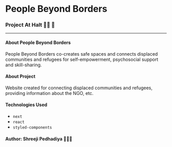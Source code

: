 # People Beyond Borders

### Project At Halt ✋🏻 🛑

---

#### About People Beyond Borders
People Beyond Borders co-creates safe spaces and connects displaced communities and refugees for self-empowerment, psychosocial support and skill-sharing.

#### About Project
Website created for connecting displaced communities and refugees, providing information about the NGO, etc. 

#### Technologies Used
- `next`
- `react` 
- `styled-components`

#### Author: Shreeji Pedhadiya 👨🏻‍💻
